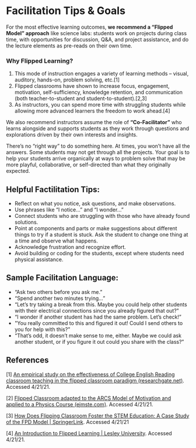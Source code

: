 # Facilitation Tips & Goals
For the most effective learning outcomes, **we recommend a “Flipped Model” approach** like science labs: students work on projects during class time, with opportunities for discussion, Q&A, and project assistance, and do the lecture elements as pre-reads on their own time. 

### Why Flipped Learning? 
1. This mode of instruction engages a variety of learning methods – visual, auditory, hands-on, problem solving, etc.[1] 
2.	Flipped classrooms have shown to increase focus, engagement, motivation, self-sufficiency, knowledge retention, and communication (both teacher-to-student and student-to-student).[2,3]   
3.	As instructors, you can spend more time with struggling students while allowing more advanced learners the freedom to work ahead.[4]  

We also recommend instructors assume the role of **“Co-Facilitator”** who learns alongside and supports students as they work through questions and explorations driven by their own interests and insights.

There’s no “right way” to do something here. At times, you won’t have all the answers. Some students may not get through all the projects. Your goal is to help your students arrive organically at ways to problem solve that may be more playful, collaborative, or self-directed than what they originally expected.

## Helpful Factilitation Tips:
* Reflect on what you notice, ask questions, and make observations. 
* Use phrases like “I notice…” and “I wonder…”
* Connect students who are struggling with those who have already found solutions.
* Point at components and parts or make suggestions about different things to try if a student is stuck. Ask the student to change one thing at a time and observe what happens.
* Acknowledge frustration and recognize effort.
* Avoid building or coding for the students, except where students need physical assistance.

## Sample Facilitation Language:
* “Ask two others before you ask me.”
* “Spend another two minutes trying…”
* “Let’s try taking a break from this. Maybe you could help other students with their electrical connections since you already figured that out?" 
* “I wonder if another student has had the same problem. Let’s check!”
* "You really committed to this and figured it out! Could I send others to you for help with this?”
* “That’s odd, it doesn’t make sense to me, either. Maybe we could ask another student, or if you figure it out could you share with the class?”

## References
[1] [An empirical study on the effectiveness of College English Reading classroom teaching in the flipped classroom paradigm (researchgate.net)](https://www.researchgate.net/publication/322264495_An_empirical_study_on_the_effectiveness_of_College_English_Reading_classroom_teaching_in_the_flipped_classroom_paradigm). Accessed 4/21/21.

[2] [Flipped Classroom adapted to the ARCS Model of Motivation and applied to a Physics Course (ejmste.com)](https://www.ejmste.com/article/flipped-classroom-adapted-to-the-arcs-model-of-motivation-and-applied-to-a-physics-course-4562). Accessed 4/21/21.

[3] [How Does Flipping Classroom Foster the STEM Education: A Case Study of the FPD Model | SpringerLink](https://link.springer.com/article/10.1007/s10758-020-09443-9). Accessed 4/21/21

[4] [An Introduction to Flipped Learning | Lesley University](https://lesley.edu/article/an-introduction-to-flipped-learning#:~:text=An%20Introduction%20to%20Flipped%20Learning.%20Flipped%20learning%20is,advancements%20in%20the%20modern%20classroom%20is%20flipped%20learning.). Accessed 4/21/21.
